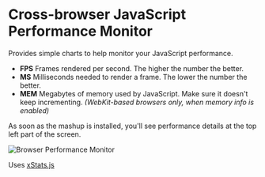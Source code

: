 Cross-browser JavaScript Performance Monitor
============================================

Provides simple charts to help monitor your JavaScript performance.

* **FPS** Frames rendered per second. The higher the number the better.
* **MS** Milliseconds needed to render a frame. The lower the number the better.
* **MEM** Megabytes of memory used by JavaScript. Make sure it doesn't keep incrementing. *(WebKit-based browsers only, when memory info is enabled)*

As soon as the mashup is installed, you'll see performance details at the top left part of the screen.

![Browser Performance Monitor](https://github.com/TargetProcess/TP3MashupLibrary/raw/master/Browser%20Performance%20Monitor/BrowserPerformanceMonitor.png)

Uses [xStats.js](https://github.com/bestiejs/xstats.js)

